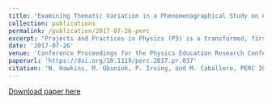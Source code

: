 ```yaml
---
title: "Examining Thematic Variation in a Phenomenographical Study on Computational Physics"
collection: publications
permalink: /publication/2017-07-26-perc
excerpt: "Projects and Practices in Physics (P3) is a transformed, first-year introductory mechanics course offered at Michigan State University. The focus of the course is concept-based group learning implemented through solving analytic problems and computational modeling problems using the VPython programming environment. Interviews with students from P3 were conducted to explore the variation of students' perceptions of the utility of solving computational physics problems in the classroom setting. A phenomenographic method is being used to develop categories of student experience with computational physics problems based on themes emerging across the different students' interviews. This paper will focus on exploring the variation within the theme of Computation Helps to Learn Physics that arose from our preliminary analysis of the data from a larger phenomenographic study. When examined on an individual basis, this theme provides important insights into students' perception of the use of computation, such as the way that students can engage with computation as a learning tool in a Physics classroom."
date: '2017-07-26'
venue: 'Conference Proceedings for the Physics Education Research Conference 2017'
paperurl: 'https://doi.org/10.1119/perc.2017.pr.037'
citation: 'N. Hawkins, M. Obsniuk, P. Irving, and M. Caballero, PERC 2017 Proceedings, 168-171.'
---
```


[Download paper here](../files/perc.pdf)
